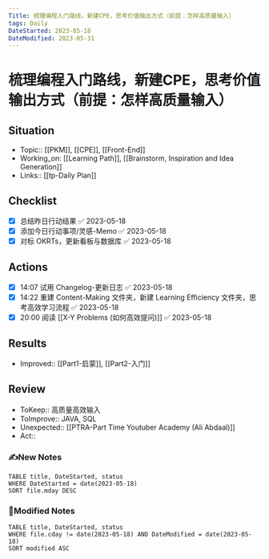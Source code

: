 ```yaml
---
Title: 梳理编程入门路线，新建CPE，思考价值输出方式（前提：怎样高质量输入）
tags: Daily
DateStarted: 2023-05-18
DateModified: 2023-05-31
---
```

# 梳理编程入门路线，新建CPE，思考价值输出方式（前提：怎样高质量输入）
## Situation
- Topic:: [[PKM]], [[CPE]], [[Front-End]]
- Working_on: [[Learning Path]], [[Brainstorm, Inspiration and Idea Generation]]
- Links:: [[tp-Daily Plan]]
## Checklist
- [x] 总结昨日行动结果 ✅ 2023-05-18
- [x] 添加今日行动事项/灵感-Memo ✅ 2023-05-18
- [x] 对标 OKRTs，更新看板与数据库 ✅ 2023-05-18
## Actions
- [x] 14:07 试用 Changelog-更新日志 ✅ 2023-05-18
- [x] 14:22 重建 Content-Making 文件夹，新建 Learning Efficiency 文件夹，思考高效学习流程 ✅ 2023-05-18
- [x] 20:00 阅读 [[X-Y Problems (如何高效提问)]] ✅ 2023-05-18
## Results
- Improved:: [[Part1-启蒙]], [[Part2-入门]]
## Review
- ToKeep:: 高质量高效输入
- ToImprove:: JAVA, SQL
- Unexpected:: [[PTRA-Part Time Youtuber Academy (Ali Abdaal)]] 
- Act::
### ✍️New Notes

```dataview
TABLE title, DateStarted, status
WHERE DateStarted = date(2023-05-18)
SORT file.mday DESC
```

### 📝Modified Notes

```dataview
TABLE title, DateStarted, status
WHERE file.cday != date(2023-05-18) AND DateModified = date(2023-05-18)
SORT modified ASC
```
